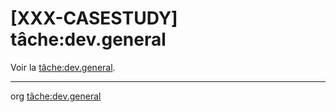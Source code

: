 [XXX-CASESTUDY] tâche:dev.general
===========================================================


 Voir la [tâche:dev.general](https://modelscript.readthedocs.io/en/latest/tasks/dev/dev.general/index.html).

________
org [tâche:dev.general](https://modelscript.readthedocs.io/en/latest/tasks/dev/dev.general/index.html)
